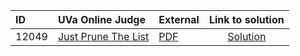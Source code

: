 | ID | UVa Online Judge | External | Link to solution |
|:---|:---|:---|:---:|
| 12049 | [Just Prune The List](https://onlinejudge.org/index.php?option=com_onlinejudge&Itemid=8&category=24&page=show_problem&problem=3200) | [PDF](https://onlinejudge.org/external/120/12049.pdf) | [Solution](https://github.com/versenyi98/uva-solutions/tree/main/solutions/12049%20-%20Just%20Prune%20The%20List)|
